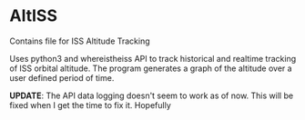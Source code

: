 # AltISS
Contains file for ISS Altitude Tracking


Uses python3 and whereistheiss API to track historical and realtime tracking of ISS orbital altitude. The program generates a graph of the altitude over a user defined period of time.


__UPDATE__: The API data logging doesn't seem to work as of now. This will be fixed when I get the time to fix it. Hopefully
